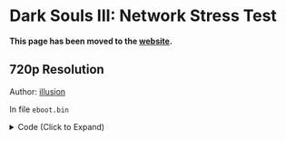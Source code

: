 # Dark Souls III: Network Stress Test

**This page has been moved to the [website](https://illusion0001.github.io/patch).**

<!--


[Installation Guide](https://illusion0001.github.io/install-instructions/)

## Framerate Patch

### 60 FPS Unlock (With Delta Time)

Author: [illusion](https://twitter.com/illusion0002)

In file `eboot.bin`

<details>
<summary>Code (Click to Expand)</summary>

```
0x2390407 C7 43 08 05 00 00 00 EB 07
0x239050C 41 B6 01
```

</details>

<!--

### 30 FPS Limit (Proper Frame-Pacing)

Author: [illusion](https://twitter.com/illusion0002)

In file `eboot.bin`

<details>
<summary>Code (Click to Expand)</summary>

```
# Fliprate

# sceVideoOutSetFlipRate 0x1
```

</details>

-->

## 720p Resolution

Author: [illusion](https://twitter.com/illusion0002)

In file `eboot.bin`

<details>
<summary>Code (Click to Expand)</summary>

```
0x5926D84 00 05 00 00 D0 02 00 00
```

</details>
